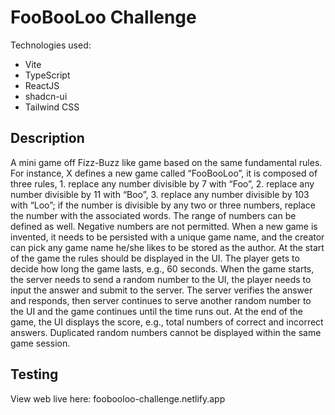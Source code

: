 # FooBooLoo Challenge
Technologies used:
- Vite
- TypeScript
- ReactJS
- shadcn-ui
- Tailwind CSS

## Description
A mini game off Fizz-Buzz like game based on the same fundamental rules. For instance, X defines a new game called “FooBooLoo”, it is composed of three rules, 1. replace any number divisible by 7 with “Foo”, 2. replace any number divisible by 11 with “Boo”, 3. replace any number divisible by 103 with “Loo”; if the number is divisible by any two or three numbers, replace the number with the associated words. The range of numbers can be defined as well. Negative numbers are not permitted. When a new game is invented, it needs to be persisted with a unique game name, and the creator can pick any game name he/she likes to be stored as the author.
At the start of the game the rules should be displayed in the UI. The player gets to decide how long the game lasts, e.g., 60 seconds. When the game starts, the server needs to send a random number to the UI, the player needs to input the answer and submit to the server. The server verifies the answer and responds, then server continues to serve another random number to the UI and the game continues until the time runs out. At the end of the game, the UI displays the score, e.g., total numbers of correct and incorrect answers. Duplicated random numbers cannot be displayed within the same game session.

## Testing
View web live here: foobooloo-challenge.netlify.app
